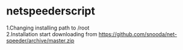 # netspeederscript
1.Changing installing path to /root<br />
2.Installation start downloading from https://github.com/snooda/net-speeder/archive/master.zip
